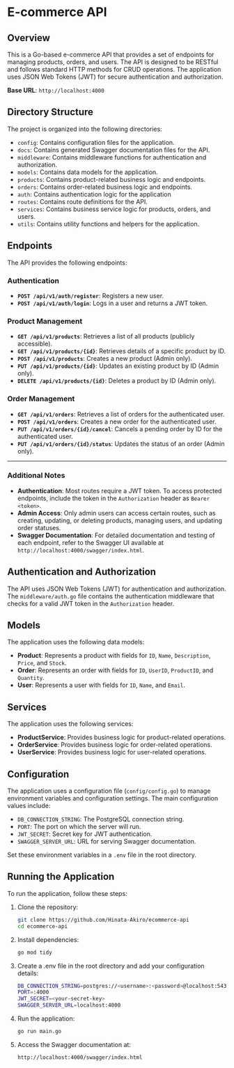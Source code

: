 # E-commerce API

## Overview

This is a Go-based e-commerce API that provides a set of endpoints for managing products, orders, and users. The API is designed to be RESTful and follows standard HTTP methods for CRUD operations. The application uses JSON Web Tokens (JWT) for secure authentication and authorization.

**Base URL**: `http://localhost:4000`

## Directory Structure

The project is organized into the following directories:

* `config`: Contains configuration files for the application.
* `docs`: Contains generated Swagger documentation files for the API.
* `middleware`: Contains middleware functions for authentication and authorization.
* `models`: Contains data models for the application.
* `products`: Contains product-related business logic and endpoints.
* `orders`: Contains order-related business logic and endpoints.
* `auth`: Contains authentication logic for the application
* `routes`: Contains route definitions for the API.
* `services`: Contains business service logic for products, orders, and users.
* `utils`: Contains utility functions and helpers for the application.

## Endpoints

The API provides the following endpoints:

### Authentication
* **`POST /api/v1/auth/register`**: Registers a new user.
* **`POST /api/v1/auth/login`**: Logs in a user and returns a JWT token.

### Product Management
* **`GET /api/v1/products`**: Retrieves a list of all products (publicly accessible).
* **`GET /api/v1/products/{id}`**: Retrieves details of a specific product by ID.
* **`POST /api/v1/products`**: Creates a new product (Admin only).
* **`PUT /api/v1/products/{id}`**: Updates an existing product by ID (Admin only).
* **`DELETE /api/v1/products/{id}`**: Deletes a product by ID (Admin only).

### Order Management
* **`GET /api/v1/orders`**: Retrieves a list of orders for the authenticated user.
* **`POST /api/v1/orders`**: Creates a new order for the authenticated user.
* **`PUT /api/v1/orders/{id}/cancel`**: Cancels a pending order by ID for the authenticated user.
* **`PUT /api/v1/orders/{id}/status`**: Updates the status of an order (Admin only).

---

### Additional Notes
- **Authentication**: Most routes require a JWT token. To access protected endpoints, include the token in the `Authorization` header as `Bearer <token>`.
- **Admin Access**: Only admin users can access certain routes, such as creating, updating, or deleting products, managing users, and updating order statuses.
- **Swagger Documentation**: For detailed documentation and testing of each endpoint, refer to the Swagger UI available at `http://localhost:4000/swagger/index.html`.

## Authentication and Authorization

The API uses JSON Web Tokens (JWT) for authentication and authorization. The `middleware/auth.go` file contains the authentication middleware that checks for a valid JWT token in the `Authorization` header.

## Models

The application uses the following data models:

* **Product**: Represents a product with fields for `ID`, `Name`, `Description`, `Price`, and `Stock`.
* **Order**: Represents an order with fields for `ID`, `UserID`, `ProductID`, and `Quantity`.
* **User**: Represents a user with fields for `ID`, `Name`, and `Email`.

## Services

The application uses the following services:

* **ProductService**: Provides business logic for product-related operations.
* **OrderService**: Provides business logic for order-related operations.
* **UserService**: Provides business logic for user-related operations.

## Configuration

The application uses a configuration file (`config/config.go`) to manage environment variables and configuration settings. The main configuration values include:

- `DB_CONNECTION_STRING`: The PostgreSQL connection string.
- `PORT`: The port on which the server will run.
- `JWT_SECRET`: Secret key for JWT authentication.
- `SWAGGER_SERVER_URL`: URL for serving Swagger documentation.

Set these environment variables in a `.env` file in the root directory.

## Running the Application

To run the application, follow these steps:

1. Clone the repository:
   ```bash
   git clone https://github.com/Hinata-Akiro/ecommerce-api
   cd ecommerce-api
   ```

2. Install dependencies:
   ```bash
   go mod tidy
   ```

3. Create a .env file in the root directory and add your configuration details:
   ```bash
   DB_CONNECTION_STRING=postgres://<username>:<password>@localhost:5432/ecommerce-api
   PORT=:4000
   JWT_SECRET=<your-secret-key>
   SWAGGER_SERVER_URL=localhost:4000
   ```

4. Run the application:
   ```bash
   go run main.go
   ```

5. Access the Swagger documentation at:
   ```bash
   http://localhost:4000/swagger/index.html
   ```